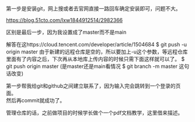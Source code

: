 
第一步是安装git，网上搜或者去官网直接一路回车确定安装即可，问题不大。



https://blog.51cto.com/lxw1844912514/2982366

区别是最后一步，因为我设置成了master而不是main

解答在这https://cloud.tencent.com/developer/article/1504684
$ git push -u origin master
由于新建的远程仓库是空的，所以要加上-u这个参数，等远程仓库里面有了内容之后，下次再从本地库上传内容的时候只需下面这样就可以了。
$ git push origin master
(是master还是main看情况  $ git branch -m master 这句话改变)


第一步帮我给git和github之间建立联系了，因为输入完会跳转到一个登录的页面。  
然后再commit就成功了。

管理仓库的话，之前做项目的时候学长做个一个pdf文档教学，这里借来描述。
